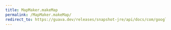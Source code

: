 ```yaml
---
title: MapMaker.makeMap
permalink: /MapMaker.makeMap/
redirect_to: https://guava.dev/releases/snapshot-jre/api/docs/com/google/common/collect/MapMaker.html#makeMap--
---
```

